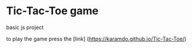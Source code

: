 # Tic-Tac-Toe game

basic js project

to play the game press the [link] (https://karamdo.github.io/Tic-Tac-Toe/)
